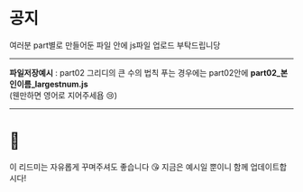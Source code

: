 # 공지
여러분 part별로 만들어둔 파일 안에 js파일 업로드 부탁드립니당
***
__파일저장예시__ : part02 그리디의 큰 수의 법칙 푸는 경우에는 part02안에 __part02_본인이름_largestnum.js__ </br> (웬만하면 영어로 지어주세욥 :cry:)
***

# :blue_heart:
이 리드미는 자유롭게 꾸며주셔도 좋습니다 😘
지금은 예시일 뿐이니 함께 업데이트합시다!


